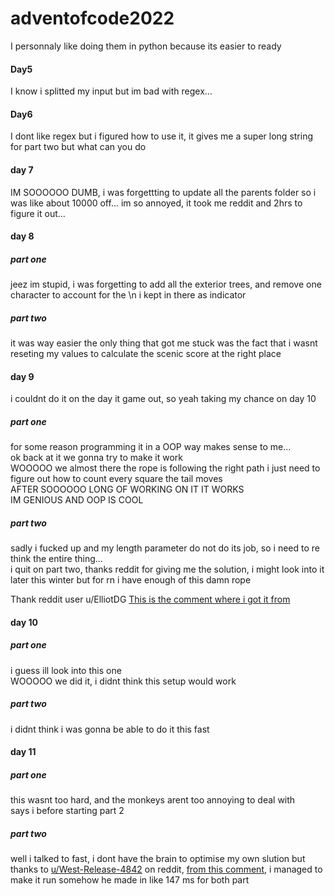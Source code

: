 # adventofcode2022

I personnaly like doing them in python because its easier to ready

#### Day5

I know i splitted my input but im bad with regex...

#### Day6

I dont like regex but i figured how to use it, it gives me a super long string for part two but what can you do

#### day 7

IM SOOOOOO DUMB, i was forgettting to update all the parents folder so i was like about 10000 off... im so annoyed, it took me reddit and 2hrs to figure it out...

#### day 8

##### part one

jeez im stupid, i was forgetting to add all the exterior trees, and remove one character to account for the \n i kept in there as indicator

##### part two

it was way easier the only thing that got me stuck was the fact that i wasnt reseting my values to calculate the scenic score at the right place

#### day 9

i couldnt do it on the day it game out, so yeah taking my chance on day 10

##### part one

for some reason programming it in a OOP way makes sense to me...  
ok back at it we gonna try to make it work  
WOOOOO we almost there the rope is following the right path i just need to figure out how to count every square the tail moves  
AFTER SOOOOOO LONG OF WORKING ON IT IT WORKS  
IM GENIOUS AND OOP IS COOL

##### part two

sadly i fucked up and my length parameter do not do its job, so i need to re think the entire thing...  
i quit on part two, thanks reddit for giving me the solution, i might look into it later this winter but for rn i have enough of this damn rope

Thank reddit user u/ElliotDG
[This is the comment where i got it from](https://www.reddit.com/r/adventofcode/comments/zgnice/comment/izq9wcn/?utm_source=share&utm_medium=web2x&context=3)

#### day 10

##### part one

i guess ill look into this one  
WOOOOO we did it, i didnt think this setup would work

##### part two

i didnt think i was gonna be able to do it this fast

#### day 11

##### part one

this wasnt too hard, and the monkeys arent too annoying to deal with  
says i before starting part 2

##### part two

well i talked to fast, i dont have the brain to optimise my own slution but thanks to [u/West-Release-4842](https://www.reddit.com/user/West-Release-4842/) on reddit, [from this comment](https://www.reddit.com/r/adventofcode/comments/zifqmh/comment/j0ci41b/?utm_source=share&utm_medium=web2x&context=3), i managed to make it run somehow he made in like 147 ms for both part
